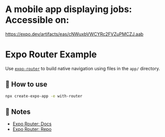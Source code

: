 # A mobile app displaying jobs: Accessible on: 
https://expo.dev/artifacts/eas/cNWuxbVWCYRc2FVZuPMCZJ.aab

# Expo Router Example
Use [`expo-router`](https://expo.github.io/router) to build native navigation using files in the `app/` directory.

## 🚀 How to use

```sh
npx create-expo-app -e with-router
```

## 📝 Notes

- [Expo Router: Docs](https://expo.github.io/router)
- [Expo Router: Repo](https://github.com/expo/router)
